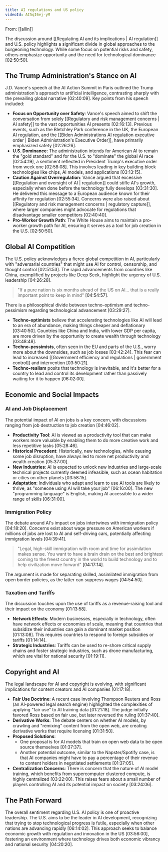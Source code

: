 ```yaml
---
title: AI regulations and US policy
videoId: AI5qI6ej-yM
---
```


From: [[allin]] <br/> 

The discussion around [[Regulating AI and its implications | AI regulation]] and U.S. policy highlights a significant divide in global approaches to the burgeoning technology. While some focus on potential risks and safety, others emphasize opportunity and the need for technological dominance <a class="yt-timestamp" data-t="02:50:50">[02:50:50]</a>.

## The Trump Administration's Stance on AI

J.D. Vance's speech at the AI Action Summit in Paris outlined the Trump administration's approach to artificial intelligence, contrasting sharply with the prevailing global narrative <a class="yt-timestamp" data-t="02:40:09">[02:40:09]</a>. Key points from his speech included:
*   **Focus on Opportunity over Safety**: Vance's speech aimed to shift the conversation from solely [[Regulatory and risk management concerns | AI safety]] to the vast opportunities AI presents <a class="yt-timestamp" data-t="02:16:13">[02:16:13]</a>. Previous events, such as the Bletchley Park conference in the UK, the European AI regulation, and the [[Biden Administrations AI regulation executive order | Biden Administration's Executive Order]], have primarily emphasized safety <a class="yt-timestamp" data-t="02:26:26">[02:26:26]</a>.
*   **U.S. Dominance**: The administration intends for American AI to remain the "gold standard" and for the U.S. to "dominate" the global AI race <a class="yt-timestamp" data-t="02:54:19">[02:54:19]</a>, a sentiment reflected in President Trump's executive order from week one <a class="yt-timestamp" data-t="02:58:08">[02:58:08]</a>. This involves leading in key building block technologies like chips, AI models, and applications <a class="yt-timestamp" data-t="03:13:15">[03:13:15]</a>.
*   **Caution Against Overregulation**: Vance argued that excessive [[Regulation and oversight of AI | regulation]] could stifle AI's growth, especially when done before the technology fully develops <a class="yt-timestamp" data-t="03:31:30">[03:31:30]</a>. He delivered this message to a European audience known for their affinity for regulation <a class="yt-timestamp" data-t="02:55:34">[02:55:34]</a>. Concerns were also raised about [[Regulatory and risk management concerns | regulatory capture]], where larger companies might advocate for regulations that disadvantage smaller competitors <a class="yt-timestamp" data-t="02:40:40">[02:40:40]</a>.
*   **Pro-Worker Growth Path**: The White House aims to maintain a pro-worker growth path for AI, ensuring it serves as a tool for job creation in the U.S. <a class="yt-timestamp" data-t="02:50:50">[02:50:50]</a>.

## Global AI Competition

The U.S. policy acknowledges a fierce global competition in AI, particularly with "adversarial countries" that might use AI for control, censorship, and thought control <a class="yt-timestamp" data-t="02:51:53">[02:51:53]</a>. The rapid advancements from countries like China, exemplified by projects like Deep Seek, highlight the urgency of U.S. leadership <a class="yt-timestamp" data-t="04:26:28">[04:26:28]</a>.

> "If a pure nation is six months ahead of the US on AI... that is a really important point to keep in mind" <a class="yt-timestamp" data-t="04:54:57">[04:54:57]</a>.

There is a philosophical divide between techno-optimism and techno-pessimism regarding technological advancement <a class="yt-timestamp" data-t="03:29:27">[03:29:27]</a>.
*   **Techno-optimists** believe that accelerating technologies like AI will lead to an era of abundance, making things cheaper and deflationary <a class="yt-timestamp" data-t="03:40:50">[03:40:50]</a>. Countries like China and India, with lower GDP per capita, are more driven by the opportunity to create wealth through technology <a class="yt-timestamp" data-t="03:48:48">[03:48:48]</a>.
*   **Techno-pessimists**, often seen in the EU and parts of the U.S., worry more about the downsides, such as job losses <a class="yt-timestamp" data-t="03:42:24">[03:42:24]</a>. This fear can lead to increased [[Government efficiency and regulations | government control]] and intervention <a class="yt-timestamp" data-t="03:50:21">[03:50:21]</a>.
*   **Techno-realism** posits that technology is inevitable, and it's better for a country to lead and control its development rather than passively waiting for it to happen <a class="yt-timestamp" data-t="06:02:00">[06:02:00]</a>.

## Economic and Social Impacts

### AI and Job Displacement
The potential impact of AI on jobs is a key concern, with discussions ranging from job destruction to job creation <a class="yt-timestamp" data-t="04:46:02">[04:46:02]</a>.
*   **Productivity Tool**: AI is viewed as a productivity tool that can make workers more valuable by enabling them to do more creative work and less repetitive tasks <a class="yt-timestamp" data-t="05:28:46">[05:28:46]</a>.
*   **Historical Precedent**: Historically, new technologies, while causing some job disruption, have always led to more net productivity and wealth creation <a class="yt-timestamp" data-t="05:37:00">[05:37:00]</a>.
*   **New Industries**: AI is expected to unlock new industries and large-scale technical projects currently deemed infeasible, such as ocean habitation or cities on other planets <a class="yt-timestamp" data-t="03:58:15">[03:58:15]</a>.
*   **Adaptation**: Individuals who adapt and learn to use AI tools are likely to thrive, as "someone using AI will take your job" <a class="yt-timestamp" data-t="06:16:00">[06:16:00]</a>. The new "programming language" is English, making AI accessible to a wider range of skills <a class="yt-timestamp" data-t="06:31:00">[06:31:00]</a>.

### Immigration Policy
The debate around AI's impact on jobs intertwines with immigration policy <a class="yt-timestamp" data-t="04:18:20">[04:18:20]</a>. Concerns exist about wage pressure on American workers if millions of jobs are lost to AI and self-driving cars, potentially affecting immigration levels <a class="yt-timestamp" data-t="04:39:41">[04:39:41]</a>.

> "Legal, high-skill immigration with room and time for assimilation makes sense. You want to have a brain drain on the best and brightest coming to the freest country in the world to build technology and to help civilization move forward" <a class="yt-timestamp" data-t="04:17:14">[04:17:14]</a>.

The argument is made for separating skilled, assimilated immigration from open border policies, as the latter can suppress wages <a class="yt-timestamp" data-t="04:54:50">[04:54:50]</a>.

### Taxation and Tariffs
The discussion touches upon the use of tariffs as a revenue-raising tool and their impact on the economy <a class="yt-timestamp" data-t="01:13:58">[01:13:58]</a>.
*   **Network Effects**: Modern businesses, especially in technology, often have network effects or economies of scale, meaning that countries that subsidize their industries can gain a dominant market position <a class="yt-timestamp" data-t="01:13:08">[01:13:08]</a>. This requires countries to respond to foreign subsidies or tariffs <a class="yt-timestamp" data-t="01:14:14">[01:14:14]</a>.
*   **Strategic Industries**: Tariffs can be used to re-shore critical supply chains and foster strategic industries, such as drone manufacturing, which are vital for national security <a class="yt-timestamp" data-t="01:19:11">[01:19:11]</a>.

## Copyright and AI

The legal landscape for AI and copyright is evolving, with significant implications for content creators and AI companies <a class="yt-timestamp" data-t="01:17:18">[01:17:18]</a>.
*   **Fair Use Doctrine**: A recent case involving Thompson Reuters and Ross (an AI-powered legal search engine) highlighted the complexities of applying "fair use" to AI training data <a class="yt-timestamp" data-t="01:21:18">[01:21:18]</a>. The judge initially favored Ross based on fair use, but later reversed the ruling <a class="yt-timestamp" data-t="01:37:40">[01:37:40]</a>.
*   **Derivative Works**: The debate centers on whether AI models, by crawling and "remixing" content from the open web, are creating derivative works that require licensing <a class="yt-timestamp" data-t="01:31:50">[01:31:50]</a>.
*   **Proposed Solutions**:
    *   One proposal is for AI models that train on open web data to be open source themselves <a class="yt-timestamp" data-t="01:37:37">[01:37:37]</a>.
    *   Another potential outcome, similar to the Napster/Spotify case, is that AI companies might have to pay a percentage of their revenue to content holders in negotiated settlements <a class="yt-timestamp" data-t="01:37:05">[01:37:05]</a>.
*   **Centralization Concerns**: There is concern that the nature of AI model training, which benefits from supercomputer clustered compute, is highly centralized <a class="yt-timestamp" data-t="03:22:00">[03:22:00]</a>. This raises fears about a small number of players controlling AI and its potential impact on society <a class="yt-timestamp" data-t="03:24:06">[03:24:06]</a>.

## The Path Forward

The overall sentiment regarding U.S. AI policy is one of proactive leadership. The U.S. aims to be the leader in AI development, recognizing that trying to stop technological progress is futile, especially when other nations are advancing rapidly <a class="yt-timestamp" data-t="06:14:02">[06:14:02]</a>. This approach seeks to balance economic growth with regulation and innovation in the US <a class="yt-timestamp" data-t="03:56:00">[03:56:00]</a>, fostering an environment where technology drives both economic vibrancy and national security <a class="yt-timestamp" data-t="04:20:20">[04:20:20]</a>.